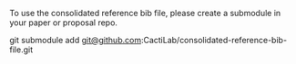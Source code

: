 To use the consolidated reference bib file, please create a submodule in your paper or proposal repo.

git submodule add git@github.com:CactiLab/consolidated-reference-bib-file.git
